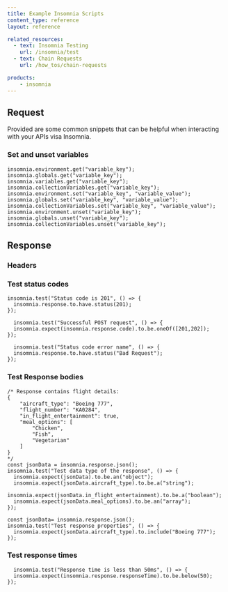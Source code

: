 ```yaml
---
title: Example Insomnia Scripts
content_type: reference
layout: reference

related_resources:
  - text: Insomnia Testing
    url: /insomnia/test
  - text: Chain Requests
    url: /how_tos/chain-requests

products:
    - insomnia
---
```




## Request 
Provided are some common snippets that can be helpful when interacting with your APIs visa Insomnia. 


### Set and unset variables

```
insomnia.environment.get("variable_key");
insomnia.globals.get("variable_key");
insomnia.variables.get("variable_key");
insomnia.collectionVariables.get("variable_key");
insomnia.environment.set("variable_key", "variable_value");
insomnia.globals.set("variable_key", "variable_value");
insomnia.collectionVariables.set("variable_key", "variable_value");
insomnia.environment.unset("variable_key");
insomnia.globals.unset("variable_key");
insomnia.collectionVariables.unset("variable_key");
```

## Response

### Headers




### Test status codes

```
insomnia.test("Status code is 201", () => {
  insomnia.response.to.have.status(201);
});
```

```
  insomnia.test("Successful POST request", () => {
  insomnia.expect(insomnia.response.code).to.be.oneOf([201,202]);
});
```

```
  insomnia.test("Status code error name", () => {
  insomnia.response.to.have.status("Bad Request");
});

```

### Test Response bodies

```
/* Response contains flight details:
{
	"aircraft_type": "Boeing 777",
	"flight_number": "KA0284",
	"in_flight_entertainment": true,
	"meal_options": [
		"Chicken",
		"Fish",
		"Vegetarian"
	]
}
*/
const jsonData = insomnia.response.json();
insomnia.test("Test data type of the response", () => {
  insomnia.expect(jsonData).to.be.an("object");
  insomnia.expect(jsonData.aircraft_type).to.be.a("string");
  insomnia.expect(jsonData.in_flight_entertainment).to.be.a("boolean");
  insomnia.expect(jsonData.meal_options).to.be.an("array");
});
```

```
const jsonData= insomnia.response.json();
insomnia.test("Test response properties", () => {
  insomnia.expect(jsonData.aircraft_type).to.include("Boeing 777");
});
```

### Test response times


```
  insomnia.test("Response time is less than 50ms", () => {
  insomnia.expect(insomnia.response.responseTime).to.be.below(50);
});
```